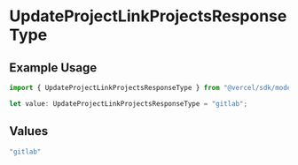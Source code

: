 # UpdateProjectLinkProjectsResponseType

## Example Usage

```typescript
import { UpdateProjectLinkProjectsResponseType } from "@vercel/sdk/models/updateprojectop.js";

let value: UpdateProjectLinkProjectsResponseType = "gitlab";
```

## Values

```typescript
"gitlab"
```